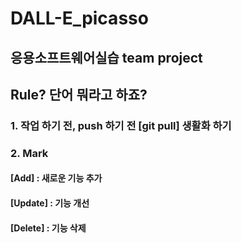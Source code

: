 # DALL-E_picasso
## 응용소프트웨어실습 team project

## Rule? 단어 뭐라고 하죠?
### 1. 작업 하기 전, push 하기 전 [git pull] 생활화 하기

### 2. Mark
#### [Add] : 새로운 기능 추가
#### [Update] : 기능 개선
#### [Delete] : 기능 삭제
